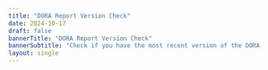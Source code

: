 ```yaml
---
title: "DORA Report Version Check"
date: 2024-10-17
draft: false
bannerTitle: "DORA Report Version Check"
bannerSubtitle: "Check if you have the most recent version of the DORA Report."
layout: single
---
```


<style>
  .version-content {
    display: none;
  }
</style>

<div class="version-content" data-default>
  <h2><span class="google-material-icons" style="color: orange; font-size:1em;">warning</span>Unrecognized version</h2>
  <p>We do not recognize that version of the DORA Report.</p>

  <h3>Known versions</h3>
  <p>The following versions of the DORA Report are available via this version checker:</p>
  <ul>
    <li>
      <span class="google-material-icons" style="color: green; font-size:1em;">check_circle</span> <a href="/vc?v=2025.1">2025 DORA Report <code>v. 2025.1</code></a>
    </li>
    <li>
      <span class="google-material-icons" style="color: green; font-size:1em;">check_circle</span> <a href="/vc?v=2024.3.p">2024 DORA Report (Printed Version) <code>v. 2024.3.p</code></a>
    </li>
    <li>
      <span class="google-material-icons" style="color: green; font-size:1em;">check_circle</span> <a href="/vc?v=2024.3">2024 DORA Report <code>v. 2024.3</code></a>
    </li>
    <li>
      <span class="google-material-icons" style="color: orange; font-size:1em;">warning</span> <a href="/vc?v=2024.2">2024 DORA Report <code>v. 2024.2</code></a>
    </li>
    <li>
      <span class="google-material-icons" style="color: orange; font-size:1em;">warning</span> <a href="/vc?v=2024.1">2024 DORA Report <code>v. 2024.1</code></a>
    </li>
    <li>
      <span class="google-material-icons" style="color: green; font-size:1em;">check_circle</span> <a href="/vc?v=2023-12">2023 DORA Report <code>v. 2023-12</code></a>
    </li>
    <li>
      <span class="google-material-icons" style="color: orange; font-size:1em;">warning</span> <a href="/vc?v=2023-10">2023 DORA Report <code>v. 2023-10</code></a>
    </li>
  </ul>
</div>

<!-- version is 2024.3.p -->
<div class="version-content" data-version="2024.3.p">
  <h2><span class="google-material-icons" style="color: green; font-size:1em;">check_circle</span>2024 DORA Report (Printed Version)</h2>
  <p>
    You have the most recent printed version of the 2024 report.
  </p>
  <p>
    Your version: <code>v.2024.3.p</code><br />
    Latest version: <code>v.2024.3.p</code>
  </p>
  <p>
    <a href="/research/2024/dora-report">Download the latest digital version of the 2024 DORA report</a>.
  </p>
  <a href="/research/2024/dora-report"><img src="/research/2024/dora-report/2024-dora-accelerate-state-of-devops-report.png" alt="2024 DORA Report Cover" style="max-width:18em;"></a>
  <h3>Newer DORA reports available</h3>
  <p><a href="/publications">View all of DORA's publications</a>.</p>
</div>

<!-- version is 2024.3 -->
<div class="version-content" data-version="2024.3">
  <h2><span class="google-material-icons" style="color: green; font-size:1em;">check_circle</span>2024 DORA Report (Digital Version)</h2>
  <p>
    You have the most recent digital version of the 2024 report.
  </p>
  <p>
    Your version: <code>v.2024.3</code><br />
    Latest version: <code>v.2024.3</code>
  </p>
  <a href="/research/2024/dora-report"><img src="/research/2024/dora-report/2024-dora-accelerate-state-of-devops-report.png" alt="2024 DORA Report Cover" style="max-width:18em;"></a>
  <h3>Newer DORA reports available</h3>
  <p><a href="/publications">View all of DORA's publications</a>.</p>
</div>

<!-- version is 2024.2 -->
<div class="version-content" data-version="2024.2">
  <h2><span class="google-material-icons" style="color: orange; font-size:1em;">warning</span>Outdated 2024 DORA Report</h2>
  <p>
    You have an older version of the 2024 report.
  </p>
  <p>
    Your version: <code>v.2024.2</code><br />
    Latest version: <code>v.2024.3</code>
  </p>
  <p>
    <a href="/research/2024/dora-report">Download the latest version of the 2024 DORA report</a>.
  </p>
  <h3>Newer DORA reports available</h3>
  <p><a href="/publications">View all of DORA's publications</a>.</p>
</div>

<!-- version is 2024.1 -->
<div class="version-content" data-version="2024.1">
  <h2><span class="google-material-icons" style="color: orange; font-size:1em;">warning</span>Outdated 2024 DORA Report</h2>
  <p>
    You have an older version of the 2024 report.
  </p>
  <p>
    Your version: <code>v.2024.1</code><br />
    Latest version: <code>v.2024.3</code>
  </p>
  <p>
    <a href="/research/2024/dora-report">Download the latest version of the 2024 DORA report</a>.
  </p>
  <h3>Newer DORA reports available</h3>
  <p><a href="/publications">View all of DORA's publications</a>.</p>
</div>

<!-- version is 2023-12 -->
<div class="version-content" data-version="2023-12">
  <h2><span class="google-material-icons" style="color: green; font-size:1em;">check_circle</span>2023 DORA Report</h2>
  <p>
    You have the most recent version of the 2023 report.
  </p>
  <p>
    Your version: <code>v.2023-12</code><br />
    Latest version: <code>v.2023-12</code><br />
  </p>
  <h3>Newer DORA reports available</h3>
  <p><a href="/publications">View all of DORA's publications</a>.</p>
</div>

<!-- version is 2023-10 -->
<div class="version-content" data-version="2023-10">
  <h2><span class="google-material-icons" style="color: orange; font-size:1em;">warning</span>Outdated 2023 DORA Report</h2>
  <p>
    You have an older version of the 2023 report.
  </p>
  <p>
    Your version: <code>v.2023-10</code><br />
    Latest version: <code>v.2023-12</code>
  </p>
  <p>
    <a href="/research/2023/dora-report">Download the latest version of the 2023 DORA report</a>.
  </p>

  <h3>Newer DORA reports available</h3>
  <p><a href="/publications">View all of DORA's publications</a>.</p>
</div>

<!-- version is 2025.1 -->
<div class="version-content" data-version="2025.1">
  <h2><span class="google-material-icons" style="color: green; font-size:1em;">check_circle</span>2025 DORA Report</h2>
  <p>
    You have the most recent version of the 2025 report.
  </p>
  <p>
    Your version: <code>v.2025.1</code><br />
    Latest version: <code>v.2025.1</code>
  </p>
  <p>
    <a href="/research/2025/dora-report">Download the latest version of the 2025 DORA report</a>.
  </p>
  <a href="/research/2025/dora-report"><img src="/research/2025/dora-report/2025-state-of-ai-assisted-software-development-report.png" alt="2025 DORA Report Cover" style="max-width:18em;"></a>
</div>

<script src="/js/version-check-utils.js"></script>
<script>
  const version = getParameterByName('v');
  if (version) {
    showContent(version);
  } else {
     showContent();
  }
</script>
